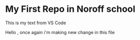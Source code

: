 # My First Repo in Noroff school
This is my text from VS Code


Hello , once again i'm making new change in this file



